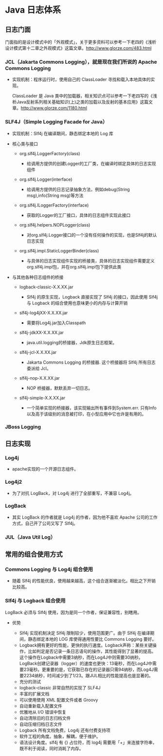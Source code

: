 # Java 日志体系

## 日志门面

门面指的是设计模式中的「外观模式」，关于更多资料可以参考一下老四的《浅析设计模式第十二章之外观模式》这篇文章。http://www.glorze.com/483.html

### JCL（Jakarta Commons Logging），就是现在我们所说的 Apache Commons Logging

- 实现机制：程序运行时，使用自己的 ClassLoader 寻找和载入本地具体的实现。

  ClassLoader 是 Java 类中的加载器，相关知识点可以参考一下老四写的《浅析Java反射系列相关基础知识(上)之类的加载以及反射的基本应用》这篇文章。http://www.glorze.com/1180.html

### SLF4J（Simple Logging Facade for Java）

- 实现机制：Slf4j 在编译期间，静态绑定本地的 Log 库
- 核心类与接口

	- org.slf4j.LoggerFactory(class)

		- 给调用方提供的创建Logger的工厂类，在编译时绑定具体的日志实现组件

	- org.slf4j.Logger(interface)

		- 给调用方提供的日志记录抽象方法，例如debug(String msg),info(String msg)等方法

	- org.slf4j.ILoggerFactory(interface)

		- 获取的Logger的工厂接口，具体的日志组件实现此接口

	- org.slf4j.helpers.NOPLogger(class)

		- 对org.slf4j.Logger接口的一个没有任何操作的实现，也是Slf4j的默认日志实现

	- org.slf4j.impl.StaticLoggerBinder(class)

		- 与具体的日志实现组件实现的桥接类，具体的日志实现组件需要定义org.slf4j.impl包，并在org.slf4j.impl包下提供此类

- 与其他各种日志组件的桥接

	- logback-classic-X.X.XX.jar

		- Slf4j 的原生实现，Logback 直接实现了 Slf4j 的接口，因此使用 Slf4j 与 Logback 的结合使用也意味更小的内存与计算开销

	- slf4j-log4jXX-X.X.XX.jar

		- 需要将Log4j.jar加入Classpath

	- slf4j-jdkXX-X.X.XX.jar

		- java.util.logging的桥接器，Jdk原生日志框架。

	- slf4j-jcl-X.X.XX.jar

		- Jakarta Commons Logging 的桥接器. 这个桥接器将 Slf4j 所有日志委派给 Jcl。

	- slf4j-nop-X.X.XX.jar

		- NOP 桥接器，默默丢弃一切日志。

	- slf4j-simple-X.X.XX.jar

		- 一个简单实现的桥接器，该实现输出所有事件到System.err. 只有Info以及高于该级别的消息被打印，在小型应用中它也许是有用的。

### JBoss Logging

## 日志实现

### Log4j

- apache实现的一个开源日志组件。

### Log4j2

- 为了对抗 LogBack，对 Log4j 进行了全部重写，不兼容 Log4j。

### LogBack

- 其实 LogBack 的作者就是 Log4j 的作者，因为他不喜欢 Apache 公司的工作方式，自己开了公司又写了 Slf4j。

### JUL（Java Util Log）

## 常用的组合使用方式

### Commons Logging 与 Log4j 组合使用

- 随着 Slf4j 的性能优良，使用越来越高，这个组合逐渐被淡化。相比之下开销比较高。

### Slf4j 与 Logback 组合使用

LogBack 必须与 Slf4j 使用，因为是同一个作者，保证兼容性，别瞎用。

- 优势

	- Slf4j 实现机制决定 Slf4j 限制较少，使用范围更广。由于 Slf4j 在编译期间，静态绑定本地的 LOG 库使得通用性要比 Commons Logging 要好。
	- Logback拥有更好的性能，更快的执行速度。Logback声称：某些关键操作，比如判定是否记录一条日志语句的操作，其性能得到了显著的提高。这个操作在Logback中需要3纳秒，而在Log4J中则需要30纳秒。LogBack创建记录器（logger）的速度也更快：13毫秒，而在Log4J中需要23毫秒。更重要的是，它获取已存在的记录器只需94纳秒，而Log4J需要2234纳秒，时间减少到了1/23。跟JUL相比的性能提高也是显著的。
	- 充分的测试
	- logback-classic 非常自然的实现了 SLF4J
	- 丰富的扩展文档
	- 可以使用使用 XML 配置文件或者 Groovy
	- 自动重新载入配置文件
	- 优雅地从 I/O 错误中恢复
	- 自动清除旧的日志归档文件
	- 自动压缩归档日志文件
	- Logback 所有文档免费，Log4j 还有付费支持项
	- 软件工程的角度。抽象，解耦，便于维护。
	- 语法设计角度。slf4j 有 {} 占位符，而 log4j 需要用「+」来连接字符串，既不利于阅读，同时消耗了内存。

